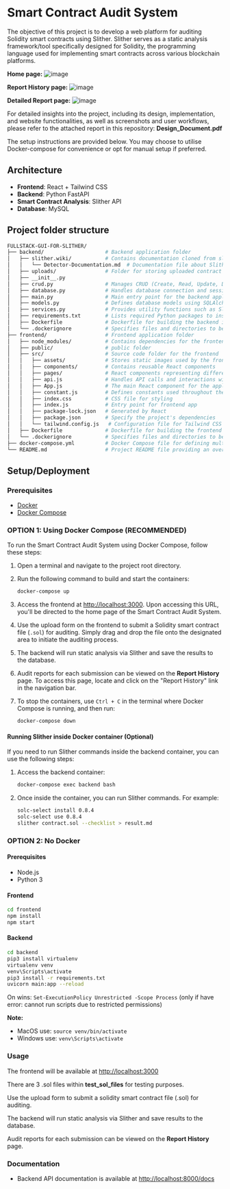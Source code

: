 # Smart Contract Audit System

The objective of this project is to develop a web platform for auditing Solidity smart contracts using Slither. Slither serves as a static analysis framework/tool specifically designed for Solidity, the programming language used for implementing smart contracts across various blockchain platforms.

**Home page:**
![image](https://github.com/ok-bong/Fullstack-GUI-for-Slither/assets/90834102/1730dd9f-541c-4487-85a3-f89fb69f9cef)

**Report History page:**
![image](https://github.com/ok-bong/Fullstack-GUI-for-Slither/assets/90834102/f11c3450-b5c9-4bcc-a0ca-fef447c61c9d)

**Detailed Report page:**
![image](https://github.com/ok-bong/Fullstack-GUI-for-Slither/assets/90834102/bac6a2e2-8a26-4320-a8eb-c403add18178)


For detailed insights into the project, including its design, implementation, and website functionalities, as well as screenshots and user workflows, please refer to the attached report in this repository: **Design_Document.pdf**

The setup instructions are provided below. You may choose to utilise Docker-compose for convenience or opt for manual setup if preferred.

## Architecture

- **Frontend**: React + Tailwind CSS
- **Backend**: Python FastAPI
- **Smart Contract Analysis**: Slither API
- **Database**: MySQL

## Project folder structure

```bash
FULLSTACK-GUI-FOR-SLITHER/
├── backend/                    # Backend application folder
│   ├── slither.wiki/           # Contains documentation cloned from slither.wiki
│   │   └── Detector-Documentation.md  # Documentation file about Slither detectors
│   ├── uploads/                # Folder for storing uploaded contract files by user
│   ├── __init__.py
│   ├── crud.py                 # Manages CRUD (Create, Read, Update, Delete) operations for database interactions
│   ├── database.py             # Handles database connection and session management
│   ├── main.py                 # Main entry point for the backend application
│   ├── models.py               # Defines database models using SQLAlchemy's declarative base
│   ├── services.py             # Provides utility functions such as Slither-related commands for application logic
│   ├── requirements.txt        # Lists required Python packages to install for the backend
│   ├── Dockerfile              # Dockerfile for building the backend image
│   └── .dockerignore           # Specifies files and directories to be ignored during Docker build
├── frontend/                   # Frontend application folder
│   ├── node_modules/           # Contains dependencies for the frontend
│   ├── public/                 # public folder
│   ├── src/                    # Source code folder for the frontend
│   │   ├── assets/             # Stores static images used by the frontend
│   │   ├── components/         # Contains reusable React components
│   │   ├── pages/              # React components representing different pages of the application
│   │   ├── api.js              # Handles API calls and interactions with the backend from the frontend
│   │   ├── App.js              # The main React component for the application
│   │   ├── constant.js         # Defines constants used throughout the frontend application
│   │   ├── index.css           # CSS file for styling
│   │   ├── index.js            # Entry point for frontend app
│   │   ├── package-lock.json   # Generated by React
│   │   ├── package.json        # Specify the project's dependencies
│   │   └── tailwind.config.js   # Configuration file for Tailwind CSS
│   ├── Dockerfile              # Dockerfile for building the frontend image
│   └── .dockerignore           # Specifies files and directories to be ignored during Docker build
├── docker-compose.yml          # Docker Compose file for defining multi-container Docker applications
└── README.md                   # Project README file providing an overview of the project
```

## Setup/Deployment

### Prerequisites

- [Docker](https://docs.docker.com/get-docker/)
- [Docker Compose](https://docs.docker.com/compose/install/)

### OPTION 1: Using Docker Compose (RECOMMENDED)

To run the Smart Contract Audit System using Docker Compose, follow these steps:

1. Open a terminal and navigate to the project root directory.

2. Run the following command to build and start the containers:

    ```bash
    docker-compose up
    ```

3. Access the frontend at [http://localhost:3000](http://localhost:3000). Upon accessing this URL, you'll be directed to the home page of the Smart Contract Audit System.

4. Use the upload form on the frontend to submit a Solidity smart contract file (`.sol`) for auditing. Simply drag and drop the file onto the designated area to initiate the auditing process.

5. The backend will run static analysis via Slither and save the results to the database.

6. Audit reports for each submission can be viewed on the **Report History** page. To access this page, locate and click on the "Report History" link in the navigation bar.

7. To stop the containers, use `Ctrl + C` in the terminal where Docker Compose is running, and then run:

    ```bash
    docker-compose down
    ```

#### Running Slither inside Docker container (Optional)

If you need to run Slither commands inside the backend container, you can use the following steps:

1. Access the backend container:

    ```bash
    docker-compose exec backend bash
    ```

2. Once inside the container, you can run Slither commands. For example:

    ```bash
    solc-select install 0.8.4
    solc-select use 0.8.4 
    slither contract.sol --checklist > result.md
    ```

### OPTION 2: No Docker

#### Prerequisites

- Node.js
- Python 3

#### Frontend

```bash
cd frontend
npm install
npm start
```

#### Backend

```bash
cd backend
pip3 install virtualenv
virtualenv venv
venv\Scripts\activate
pip3 install -r requirements.txt
uvicorn main:app --reload
```

On wins: ```Set-ExecutionPolicy Unrestricted -Scope Process``` (only if have error: cannot run scripts due to restricted permissions)

**Note:**

- MacOS use: ```source venv/bin/activate```
- Windows use: ```venv\Scripts\activate```

### Usage

The frontend will be available at [http://localhost:3000](http://localhost:3000)

There are 3 .sol files within **test_sol_files** for testing purposes.

Use the upload form to submit a solidity smart contract file (.sol) for auditing.

The backend will run static analysis via Slither and save results to the database.

Audit reports for each submission can be viewed on the **Report History** page.

### Documentation

- Backend API documentation is available at [http://localhost:8000/docs](http://localhost:8000/docs)
